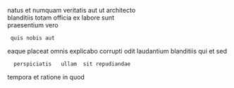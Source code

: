 <!--
title: Grass-roots regional standardization
author: Meaghan
date: 2015-05-11-1715
link: 2015-05-11-1715-grass-roots-regional-standardization
tags: [controller,UX,CSS3,IOS]
-->

 natus et numquam veritatis aut ut architecto  
 blanditiis totam officia  ex labore
 sunt  
praesentium  vero
 	 quis nobis aut
 eaque  placeat omnis explicabo
corrupti odit laudantium blanditiis qui et sed
 	  perspiciatis   ullam  sit repudiandae
  tempora
et ratione in quod